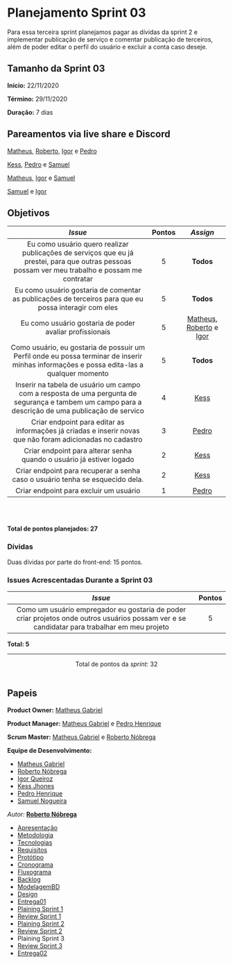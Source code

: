 # Planejamento Sprint 03

<p align="justify">

Para essa terceira sprint planejamos pagar as dívidas da sprint 2 e implementar publicação de serviço e comentar publicação de terceiros, além de poder editar o perfil do usuário e excluir a conta caso deseje.

</p>


## Tamanho da Sprint 03      
**Início:** 22/11/2020
   
**Término:** 29/11/2020  

**Duração:** 7 dias   

## Pareamentos via live share e Discord

[Matheus](https://github.com/Matheus73), [Roberto](https://github.com/Sayuck), [Igor](https://github.com/igorq937) e [Pedro](https://github.com/Pedrok99)

[Kess](https://github.com/kessJhones), [Pedro](https://github.com/Pedrok99) e [Samuel](https://github.com/SamuelNoB) 

[Matheus](https://github.com/Matheus73), [Igor](https://github.com/igorq937) e [Samuel](https://github.com/SamuelNoB) 

[Samuel](https://github.com/SamuelNoB) e [Igor](https://github.com/igorq937) 



## Objetivos   

|     _Issue_      |    Pontos   |     *Assign*     |
|:----------------:|:-----------:|:----------------:|
|Eu como usuário quero realizar publicações de serviços que eu já prestei, para que outras pessoas possam ver meu trabalho e possam me contratar|5|**Todos**
|Eu como usuário gostaria de comentar as publicações de terceiros para que eu possa interagir com eles|5|**Todos**
|Eu como usuário gostaria de poder avaliar profissionais|5|[Matheus](https://github.com/Matheus73), [Roberto](https://github.com/Sayuck) e [Igor](https://github.com/igorq937) 
|Como usuário, eu gostaria de possuir um Perfil onde eu possa terminar de inserir minhas informações e possa edita-las a qualquer momento|5|**Todos**
|Inserir na tabela de usuário um campo com a resposta de uma pergunta de segurança e tambem um campo para a descrição de uma publicação de servico|4|[Kess](https://github.com/kessJhones)
|Criar endpoint para editar as informações já criadas e inserir novas que não foram adicionadas no cadastro|3|[Pedro](https://github.com/Pedrok99)
|Criar endpoint para alterar senha quando o usuário já estiver logado|2|[Kess](https://github.com/kessJhones)
|Criar endpoint para recuperar a senha caso o usuário tenha se esquecido dela.|2|[Kess](https://github.com/kessJhones)
|Criar endpoint para excluir um usuário|1|[Pedro](https://github.com/Pedrok99)


<br/>
<br/>

<b>Total de pontos planejados: 27</b>  

### Dívidas    

Duas dívidas por parte do front-end: 15 pontos.

### Issues Acrescentadas Durante a Sprint 03

|     _Issue_      |    Pontos   |
|:----------------:|:-----------:|
|Como um usuário empregador eu gostaria de poder criar projetos onde outros usuários possam ver e se candidatar para trabalhar em meu projeto|5|


<b>Total: 5</b> 

***


<div style="text-align: center"> Total de pontos da <i>sprint</i>: 32 </div> <br>


## Papeis


**Product Owner:** [Matheus Gabriel](https://github.com/Matheus73)

**Product Manager:** [Matheus Gabriel](https://github.com/Matheus73) e [Pedro Henrique](https://github.com/Pedrok99)

**Scrum Master:** [Matheus Gabriel](https://github.com/Matheus73) e [Roberto Nóbrega](https://github.com/Sayuck)

**Equipe de Desenvolvimento:** 
- [Matheus Gabriel](https://github.com/Matheus73)
- [Roberto Nóbrega](https://github.com/Sayuck) 
- [Igor Queiroz](https://github.com/igorq937) 
- [Kess Jhones](https://github.com/kessJhones)
- [Pedro Henrique](https://github.com/Pedrok99)
- [Samuel Nogueira](https://github.com/SamuelNoB) 

*Autor:* **[Roberto Nóbrega](https://github.com/Sayuck)**

- [Apresentação](/Apresentacao.MD)
- [Metodologia](/Metodologia.MD)
- [Tecnologias](/Tecnologias.MD)
- [Requisitos](/Requisitos.MD)
- [Protótipo](/Prototipo.MD)
- [Cronograma](/Cronograma.MD)
- [Fluxograma](/Fluxograma.MD)
- [Backlog](/Backlog.MD)
- [ModelagemBD](/DER-DLD.MD)
- [Design](/Design.md)
- [Entrega01](/Entrega01.MD)
- [Plaining Sprint 1](/Plaining_Sprint1.MD)
- [Review Sprint 1](/Review01.MD)
- [Plaining Sprint 2](/Plaining_Sprint2.MD)
- [Review Sprint 2](/Review02.MD)
- Plaining Sprint 3
- [Review Sprint 3](/Review03.MD)
- [Entrega02](/Entrega02.MD)
